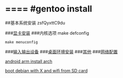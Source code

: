 ====
#gentoo install
====
##基本系统安装
zsfQyxttC9du

###[显卡安装](https://wiki.gentoo.org/wiki/Intel)
###内核选项
    make defconfig
  
    make menuconfig
  

###[输入输出设备](https://wiki.gentoo.org/wiki/Synaptics)
###[桌面环境安装](https://wiki.gentoo.org/wiki/Evdev)
###[其他](https://wiki.gentoo.org/wiki/X_server)
###[网络配置](https://wiki.gentoo.org/wiki/NetworkManager)


[android arm install arch](http://archlinuxarm.org/forum/viewtopic.php?f=27&t=1361&start=40)

[boot debian with X and wifi from SD card](http://forum.xda-developers.com/showthread.php?t=631389)
